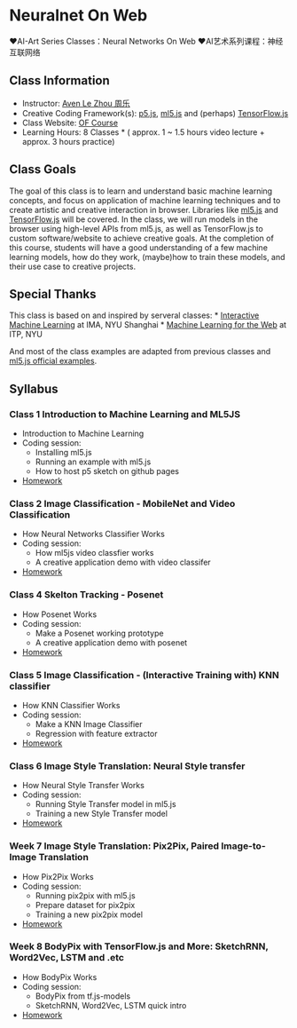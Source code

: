# Neuralnet On Web
❤️AI-Art Series Classes：Neural Networks On Web ❤️AI艺术系列课程：神经互联网络

## Class Information
* Instructor: [Aven Le Zhou 周乐](https://www.aven.cc)
* Creative Coding Framework(s): [p5.js](https://p5js.org/), [ml5.js](https://ml5js.org/) and (perhaps) [TensorFlow.js](https://js.tensorflow.org/)
* Class Website: [OF Course](https://ofcourse.io)
* Learning Hours: 8 Classes * ( approx. 1 ~ 1.5 hours video lecture + approx. 3 hours practice)

## Class Goals
The goal of this class is to learn and understand basic machine learning concepts, and focus on application of machine learning techniques and to create artistic and creative interaction in browser. Libraries like [ml5.js](https://ml5js.org/) and [TensorFlow.js](https://js.tensorflow.org/) will be covered. In the class, we will run models in the browser using high-level APIs from ml5.js, as well as TensorFlow.js to custom software/website to achieve creative goals. At the completion of this course, students will have a good understanding of a few machine learning models, how do they work, (maybe)how to train these models, and their use case to creative projects.

## Special Thanks
This class is based on and inspired by serveral classes:
    * [Interactive Machine Learning](https://github.com/imachines/IMA-Interactive-Machine-Learning) at IMA, NYU Shanghai
    * [Machine Learning for the Web](https://github.com/yining1023/machine-learning-for-the-web) at ITP, NYU

And most of the class examples are adapted from previous classes and [ml5.js official examples](https://ml5js.org/docs/quick-start).

## Syllabus
### Class 1 Introduction to Machine Learning and ML5JS

* Introduction to Machine Learning
* Coding session:
  * Installing ml5.js
  * Running an example with ml5.js
  * How to host p5 sketch on github pages
* [Homework]()

### Class 2 Image Classification - MobileNet and Video Classification

* How Neural Networks Classifier Works
* Coding session:
  * How ml5js video classfier works
  * A creative application demo with video classifer
* [Homework]()

### Class 4 Skelton Tracking - Posenet 

* How Posenet Works
* Coding session:
  * Make a Posenet working prototype
  * A creative application demo with posenet
* [Homework]()

### Class 5 Image Classification - (Interactive Training with) KNN classifier 

* How KNN Classifier Works
* Coding session:
  * Make a KNN Image Classifier
  * Regression with feature extractor
* [Homework]()

### Class 6 Image Style Translation: Neural Style transfer

* How Neural Style Transfer Works
* Coding session:
  * Running Style Transfer model in ml5.js
  * Training a new Style Transfer model
* [Homework]()

### Week 7 Image Style Translation: Pix2Pix, Paired Image-to-Image Translation

* How Pix2Pix Works
* Coding session:
  * Running pix2pix with ml5.js
  * Prepare dataset for pix2pix
  * Training a new pix2pix model
* [Homework]()

### Week 8 BodyPix with TensorFlow.js and More: SketchRNN, Word2Vec, LSTM and .etc

* How BodyPix Works
* Coding session:
  - BodyPix from tf.js-models
  - SketchRNN, Word2Vec, LSTM quick intro
* [Homework]()
